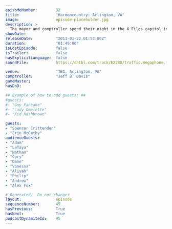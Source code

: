 ```yaml
---
episodeNumber:        32
title:                "Harmoncountry: Arlington, VA"
image:                episode-placeholder.jpg
description: >
  The mayor and comptroller spend their night in the X Files capitol investigating ghosts, aliens, incest and 9-11 before playing D&D with all black people.
showDate:             
releaseDate:          "2013-01-22 01:53:00Z"
duration:             "01:49:00"
isLostEpisode:        false
isTrailer:            false
hasExplicitLanguage:  false
soundFile:            https://chtbl.com/track/E2288/traffic.megaphone.fm/STA5735310974.mp3?updated=1554331324

venue:                "TBC, Arlington, VA"
comptroller:          "Jeff B. Davis"
gameMaster:           
hasDnD:               

## Example of how to add guests: ##
#guests:
#- "Guy Pancake"
#- "Lady Omelette"
#- "Kid Hashbrown"

guests:
- "Spencer Crittenden"
- "Erin McGathy"
audienceGuests:
- "Adam"
- "LeTaya"
- "Nathan"
- "Cory"
- "Dane"
- "Vanessa"
- "Aliyah"
- "Philip"
- "Andrew"
- "Alex Fox"

# Generated.  Do not change:
layout:               episode
sequenceNumber:       45
hasPrevious:          True
hasNext:              True
podcastDynamiteId:    45
---
```


<!-- The episode description will be rendered here -->
<!-- Add your content below here -->

